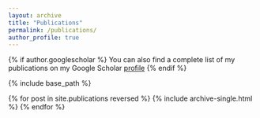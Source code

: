 ```yaml
---
layout: archive
title: "Publications"
permalink: /publications/
author_profile: true
---
```


{% if author.googlescholar %}
  You can also find a complete list of my publications on my Google Scholar [profile](<https://scholar.google.com/citations?view_op=list_works&hl=en&hl=en&user=wgny0S8AAAAJ>)
{% endif %}

{% include base_path %}

{% for post in site.publications reversed %}
  {% include archive-single.html %}
{% endfor %}
